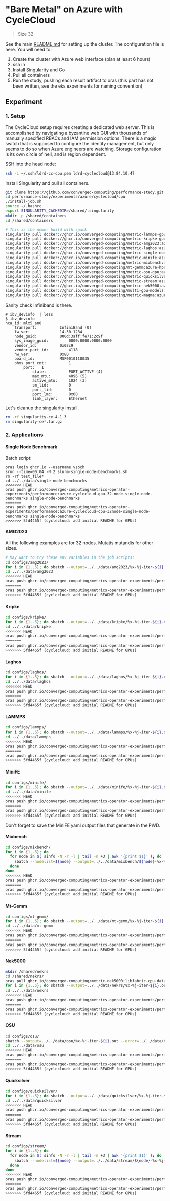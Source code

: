 # "Bare Metal" on Azure with CycleCloud

> Size 32

See the main [README.md](../) for setting up the cluster. The configuration file is here.
You will need to:

1. Create the cluster with Azure web interface (plan at least 6 hours)
2. ssh in
3. Install Singularity and Go
4. Pull all containers
5. Run the study, pushing each result artifact to oras (this part has not been written, see the eks experiments for naming convention)


## Experiment

### 1. Setup

The CycleCloud setup requires creating a dedicated web server. This is accomplished by navigating a byzantine web GUI with thousands of manually specified RBACs and IAM permission options. There is a magic switch that is supposed to configure the identity management, but only seems to do so when Azure engineers are watching. Storage configuration is its own circle of hell, and is region dependent.

SSH into the head node:
```bash
ssh -i ~/.ssh/ldrd-cc-cpu.pem ldrd-cyclecloud@13.84.10.47
```

Install Singularity and pull all containers.

```bash
git clone https://github.com/converged-computing/performance-study.git
cd performance-study/experiments/azure/cyclecloud/cpu
./install-job.sh
source ~/.bashrc
export SINGULARITY_CACHEDIR=/shared/.singularity
mkdir -p /shared/containers
cd /shared/containers

# This is the newer build with spack
singularity pull docker://ghcr.io/converged-computing/metric-lammps-gpu:azure-hpc-reax || true &&  \
singularity pull docker://ghcr.io/converged-computing/metric-kripke-gpu:azure-hpc-gpu-ubuntu2204 || true && \
singularity pull docker://ghcr.io/converged-computing/metric-amg2023:azure-hpc-gpu-ubuntu2204 || true && \
singularity pull docker://ghcr.io/converged-computing/metric-laghos:azure-hpc-gpu-ubuntu2204 || true && \
singularity pull docker://ghcr.io/converged-computing/metric-single-node:cpu || true && \
singularity pull docker://ghcr.io/converged-computing/metric-minife:azure-hpc-gpu-ubuntu2204 || true && \
singularity pull docker://ghcr.io/converged-computing/metric-mixbench:azure-hpc-gpu-ubuntu2204 || true && \
singularity pull docker://ghcr.io/converged-computing/mt-gemm:azure-hpc-gpu-ubuntu2204 || true && \
singularity pull docker://ghcr.io/converged-computing/metric-osu-gpu:azure-hpc-gpu-ubuntu2204 || true && \
singularity pull docker://ghcr.io/converged-computing/metric-quicksilver-gpu:azure-hpc-gpu-ubuntu2204 || true && \
singularity pull docker://ghcr.io/converged-computing/metric-stream:azure-hpc-ubuntu2204 || true && \
singularity pull docker://ghcr.io/converged-computing/metric-nek5000:azure-hpc-gpu-ubuntu2204 || true && \
singularity pull docker://ghcr.io/converged-computing/multi-gpu-models:azure-hpc-gpu-ubuntu2204 || true && \
singularity pull docker://ghcr.io/converged-computing/metric-magma:azure-hpc-gpu-ubuntu2204
```

Sanity check Infiniband is there.

```
# ibv_devinfo  | less
$ ibv_devinfo 
hca_id:	mlx5_an0
	transport:			InfiniBand (0)
	fw_ver:				14.30.1284
	node_guid:			000d:3aff:fe71:2c9f
	sys_image_guid:			0000:0000:0000:0000
	vendor_id:			0x02c9
	vendor_part_id:			4118
	hw_ver:				0x80
	board_id:			MSF0010110035
	phys_port_cnt:			1
		port:	1
			state:			PORT_ACTIVE (4)
			max_mtu:		4096 (5)
			active_mtu:		1024 (3)
			sm_lid:			0
			port_lid:		0
			port_lmc:		0x00
			link_layer:		Ethernet
```

Let's cleanup the singularity install.

```bash
rm -rf singularity-ce-4.1.3
rm singularity-ce*.tar.gz
```

### 2. Applications

#### Single Node Benchmark

Batch script:

```console
oras login ghcr.io --username vsoch
srun --time=00:04 -N 2 slurm-single-node-benchmarks.sh
rm -rf test_file*
cd ../../data/single-node-benchmarks
<<<<<<< HEAD
oras push ghcr.io/converged-computing/metrics-operator-experiments/performance:azure-cyclecloud-gpu-32-node-single-node-benchmarks single-node-benchmarks
=======
oras push ghcr.io/converged-computing/metrics-operator-experiments/performance:azure-cyclecloud-cpu-32node-single-node-benchmarks single-node-benchmarks
>>>>>>> 5fd4465f (cyclecloud: add initial README for GPUs)
```

#### AMG2023

All the following examples are for 32 nodes. Mutatis mutandis for other sizes.

```bash
# May want to try these env variables in the job scripts:
cd configs/amg2023/
for i in {1..5}; do sbatch --output=../../data/amg2023/%x-%j-iter-${i}.out --error=../../data/amg2023/%x-%j-iter-${i}.err slurm-amg-32n.sh; done
cd ../../data/amg2023
<<<<<<< HEAD
oras push ghcr.io/converged-computing/metrics-operator-experiments/performance:azure-cyclecloud-gpu-32-node-amg2023 amg2023
=======
oras push ghcr.io/converged-computing/metrics-operator-experiments/performance:azure-cyclecloud-cpu-32node-amg2023 amg2023
>>>>>>> 5fd4465f (cyclecloud: add initial README for GPUs)
```


#### Kripke

```bash
cd configs/kripke/
for i in {1..5}; do sbatch --output=../../data/kripke/%x-%j-iter-${i}.out --error=../../data/kripke/%x-%j-iter-${i}.err slurm-kripke-32n.sh; done
cd ../../data/kripke
<<<<<<< HEAD
oras push ghcr.io/converged-computing/metrics-operator-experiments/performance:azure-cyclecloud-gpu-32-node-kripke kripke
=======
oras push ghcr.io/converged-computing/metrics-operator-experiments/performance:azure-cyclecloud-cpu-32node-kripke kripke
>>>>>>> 5fd4465f (cyclecloud: add initial README for GPUs)
```


#### Laghos

```bash
cd configs/laghos/
for i in {1..5}; do sbatch --output=../../data/laghos/%x-%j-iter-${i}.out --error=../../data/laghos/%x-%j-iter-${i}.err slurm-laghos-32n.sh; done
cd ../../data/laghos
<<<<<<< HEAD
oras push ghcr.io/converged-computing/metrics-operator-experiments/performance:azure-cyclecloud-gpu-32-node-laghos laghos
=======
oras push ghcr.io/converged-computing/metrics-operator-experiments/performance:azure-cyclecloud-cpu-32node-laghos laghos
>>>>>>> 5fd4465f (cyclecloud: add initial README for GPUs)
```

#### LAMMPS

```bash
cd configs/lammps/
for i in {1..5}; do sbatch --output=../../data/lammps/%x-%j-iter-${i}.out --error=../../data/lammps/%x-%j-iter-${i}.err slurm-lammps-32n.sh; done
cd ../../data/lammps
<<<<<<< HEAD
oras push ghcr.io/converged-computing/metrics-operator-experiments/performance:azure-cyclecloud-gpu-32-node-lammps lammps
=======
oras push ghcr.io/converged-computing/metrics-operator-experiments/performance:azure-cyclecloud-cpu-32node-lammps lammps
>>>>>>> 5fd4465f (cyclecloud: add initial README for GPUs)
```

#### MiniFE

```bash
cd configs/minife/
for i in {1..5}; do sbatch --output=../../data/minife/%x-%j-iter-${i}.out --error=../../data/minife/%x-%j-iter-${i}.err slurm-minife-32n.sh; done
cd ../../data/minife
<<<<<<< HEAD
oras push ghcr.io/converged-computing/metrics-operator-experiments/performance:azure-cyclecloud-gpu-32-node-minife minife
=======
oras push ghcr.io/converged-computing/metrics-operator-experiments/performance:azure-cyclecloud-cpu-32node-minife minife
>>>>>>> 5fd4465f (cyclecloud: add initial README for GPUs)
```

Don't forget to save the MiniFE yaml output files that generate in the PWD.

#### Mixbench

```bash
cd configs/mixbench/
for i in {1..5}; do 
  for node in $( sinfo -N -r -l | tail -n +3 | awk '{print $1}' ); do 
    sbatch --nodelist=${node} --output=../../data/mixbench/${node}-%x-%j-iter-${i}.out --error=../../data/mixbench/%x-%j-iter-${i}.err slurm-mixbench-1n.sh
  done
done
<<<<<<< HEAD
oras push ghcr.io/converged-computing/metrics-operator-experiments/performance:azure-cyclecloud-gpu-32-node-mixbench mixbench
=======
oras push ghcr.io/converged-computing/metrics-operator-experiments/performance:azure-cyclecloud-cpu-32node-mixbench mixbench
>>>>>>> 5fd4465f (cyclecloud: add initial README for GPUs)
```

#### Mt-Gemm

```bash
cd configs/mt-gemm/
for i in {1..5}; do sbatch --output=../../data/mt-gemm/%x-%j-iter-${i}.out --error=../../data/mt-gemm/%x-%j-iter-${i}.err slurm-mt-gemm-32n.sh; done
cd ../../data/mt-gemm
<<<<<<< HEAD
oras push ghcr.io/converged-computing/metrics-operator-experiments/performance:azure-cyclecloud-gpu-32-node-mt-gemm mt-gemm
=======
oras push ghcr.io/converged-computing/metrics-operator-experiments/performance:azure-cyclecloud-cpu-32node-mt-gemm mt-gemm
>>>>>>> 5fd4465f (cyclecloud: add initial README for GPUs)
```

#### Nek5000

```bash
mkdir /shared/nekrs
cd /shared/nekrs/
oras pull ghcr.io/converged-computing/metric-nek5000:libfabric-cpu-data
for i in {1..5}; do sbatch --output=../../data/nekrs/%x-%j-iter-${i}.out --error=../../data/nekrs/%x-%j-iter-${i}.err slurm-nekrs-32n.sh; done
cd ../../data/nekrs
<<<<<<< HEAD
oras push ghcr.io/converged-computing/metrics-operator-experiments/performance:azure-cyclecloud-gpu-32-node-nekrs nekrs
=======
oras push ghcr.io/converged-computing/metrics-operator-experiments/performance:azure-cyclecloud-cpu-32node-nekrs nekrs
>>>>>>> 5fd4465f (cyclecloud: add initial README for GPUs)
```

#### OSU

```bash
cd configs/osu/
sbatch --output=../../data/osu/%x-%j-iter-${i}.out --error=../../data/osu/%x-%j-iter-${i}.err slurm-osu-32n.sh
cd ../../data/osu
<<<<<<< HEAD
oras push ghcr.io/converged-computing/metrics-operator-experiments/performance:azure-cyclecloud-gpu-32-node-osu osu
=======
oras push ghcr.io/converged-computing/metrics-operator-experiments/performance:azure-cyclecloud-cpu-32node-osu osu
>>>>>>> 5fd4465f (cyclecloud: add initial README for GPUs)
```

#### Quicksilver

```bash
cd configs/quicksilver/
for i in {1..5}; do sbatch --output=../../data/quicksilver/%x-%j-iter-${i}.out --error=../../data/quicksilver/%x-%j-iter-${i}.err slurm-quicksilver-32n.sh; done
cd ../../data/quicksilver
<<<<<<< HEAD
oras push ghcr.io/converged-computing/metrics-operator-experiments/performance:azure-cyclecloud-gpu-32-node-quicksilver quicksilver
=======
oras push ghcr.io/converged-computing/metrics-operator-experiments/performance:azure-cyclecloud-cpu-32node-quicksilver quicksilver
>>>>>>> 5fd4465f (cyclecloud: add initial README for GPUs)
```

#### Stream

```bash
cd configs/stream/
for i in {1..5}; do 
  for node in $( sinfo -N -r -l | tail -n +3 | awk '{print $1}' ); do 
    sbatch --nodelist=${node} --output=../../data/stream/${node}-%x-%j-iter-${i}.out --error=../../data/stream/%x-%j-iter-${i}.err slurm-stream-1n.sh
  done
done
<<<<<<< HEAD
oras push ghcr.io/converged-computing/metrics-operator-experiments/performance:azure-cyclecloud-gpu-32-node-stream stream
=======
oras push ghcr.io/converged-computing/metrics-operator-experiments/performance:azure-cyclecloud-cpu-32node-stream stream
>>>>>>> 5fd4465f (cyclecloud: add initial README for GPUs)
```


